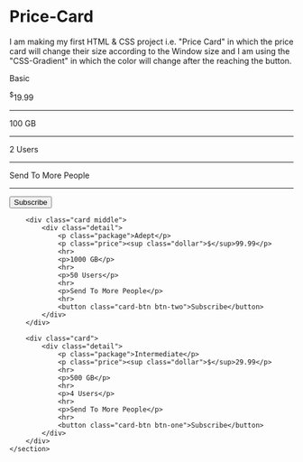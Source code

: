 # Price-Card
I am making my first HTML &amp; CSS project i.e. "Price Card" in which the price card will change their size according to the Window size and I am using the "CSS-Gradient" in which the color will change after the reaching the button. 
<!DOCTYPE html>
<html lang="en">
<head>
    <meta charset="UTF-8">
    <meta http-equiv="X-UA-Compatible" content="IE=edge">
    <meta name="viewport" content="width=device-width, initial-scale=1.0">
    <title>Price Card</title>
    <link rel="StyleSheet" href="style.css">
</head>
<body>
    <section class="container">
        <div class="card">
            <div class="detail">
                <p class="package">Basic</p>
                <p class="price"><sup class="dollar">$</sup>19.99</p>
                <hr>
                <p>100 GB</p>
                <hr>
                <p>2 Users</p>
                <hr>
                <p>Send To More People</p>
                <hr>
                <button class="card-btn btn-one">Subscribe</button>
            </div>
        </div>

        <div class="card middle">
            <div class="detail">
                <p class="package">Adept</p>
                <p class="price"><sup class="dollar">$</sup>99.99</p>
                <hr>
                <p>1000 GB</p>
                <hr>
                <p>50 Users</p>
                <hr>
                <p>Send To More People</p>
                <hr>
                <button class="card-btn btn-two">Subscribe</button>
            </div>
        </div>

        <div class="card">
            <div class="detail">
                <p class="package">Intermediate</p>
                <p class="price"><sup class="dollar">$</sup>29.99</p>
                <hr>
                <p>500 GB</p>
                <hr>
                <p>4 Users</p>
                <hr>
                <p>Send To More People</p>
                <hr>
                <button class="card-btn btn-one">Subscribe</button>
            </div>
        </div>
    </section>
</body>
</html>

